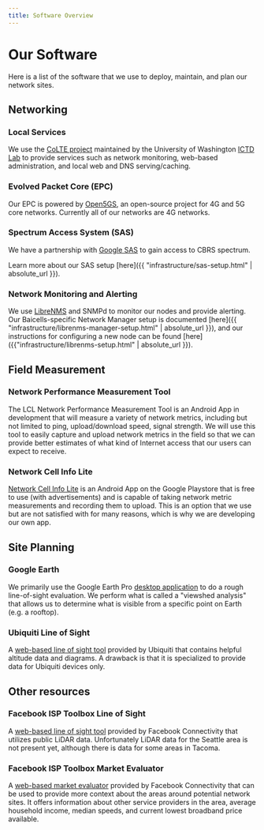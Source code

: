 ```yaml
---
title: Software Overview
---
```


# Our Software

Here is a list of the software that we use to deploy, maintain, and plan our network sites.

## Networking

### Local Services
We use the [CoLTE project](https://github.com/uw-ictd/colte) maintained by the University of Washington [ICTD Lab](https://ictd.cs.washington.edu/)
to provide services such as network monitoring, web-based administration, and local web and DNS serving/caching.

### Evolved Packet Core (EPC)
Our EPC is powered by [Open5GS](https://github.com/open5gs/open5gs), an open-source project for 4G and 5G core networks. Currently all of our networks are 4G networks.

### Spectrum Access System (SAS)
We have a partnership with [Google SAS](https://www.google.com/get/spectrumdatabase/sas/) to gain access to CBRS spectrum.

Learn more about our SAS setup [here]({{ "infrastructure/sas-setup.html" | absolute_url }}).

### Network Monitoring and Alerting
We use [LibreNMS](https://www.librenms.org) and SNMPd to monitor our nodes and provide alerting. Our Baicells-specific Network Manager setup is documented [here]({{ "infrastructure/librenms-manager-setup.html" | absolute_url }}), and our instructions for configuring a new node can be found [here]({{"infrastructure/librenms-setup.html" | absolute_url }}).

## Field Measurement

### Network Performance Measurement Tool
The LCL Network Performance Measurement Tool is an Android App in development that will measure a variety of network metrics, including but not limited to ping, upload/download speed, signal strength. We will use this tool to easily capture and upload network metrics
in the field so that we can provide better estimates of what kind of Internet access that our users can expect to receive.

### Network Cell Info Lite
[Network Cell Info Lite](https://play.google.com/store/apps/details?id=com.wilysis.cellinfolite) is an Android App on the Google Playstore that is free to use (with advertisements)
and is capable of taking network metric measurements and recording them to upload. This is an option that we
use but are not satisfied with for many reasons, which is why we are developing our own app.

## Site Planning

### Google Earth
We primarily use the Google Earth Pro [desktop application](https://www.google.com/earth/versions/#earth-pro) to do a rough line-of-sight evaluation. We perform what is called a "viewshed analysis" that allows us to determine what is visible from a specific point on Earth (e.g. a rooftop).

### Ubiquiti Line of Sight
A [web-based line of sight tool](https://link.ui.com/) provided by Ubiquiti that contains helpful altitude data and diagrams.
A drawback is that it is specialized to provide data for Ubiquiti devices only.


## Other resources
### Facebook ISP Toolbox Line of Sight
A [web-based line of sight tool](https://www.facebook.com/isptoolbox/line-of-sight-check/) provided by Facebook Connectivity that utilizes public LiDAR data. Unfortunately LiDAR data for the Seattle area is not present yet, although there is data for some areas in Tacoma.

### Facebook ISP Toolbox Market Evaluator
A [web-based market evaluator](https://www.facebook.com/isptoolbox/market-evaluator/) provided by Facebook Connectivity that can be used
to provide more context about the areas around potential network sites. It offers information about other service providers in the area, average household income, median speeds, and current lowest broadband price available.
